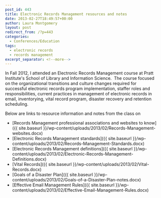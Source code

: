 ```yaml
---
post_id: 443
title: Electronic Records Management resources and notes
date: 2013-02-27T18:49:57+00:00
author: Laura Montgomery
layout: post
redirect_from: /?p=443
categories:
  - Conferences/Education
tags:
  - electronic records
  - records management
excerpt_separator: <!--more-->
---
```

In Fall 2012, I attended an Electronic Records Management course at Pratt Institute's School of Library and Information Science.  The course focused on the organizational transitions and culture changes required for successful electronic records program implementation, staffer roles and responsibilities, current practices in management of electronic records in email, inventorying, vital record program, disaster recovery and retention scheduling.

<!--more-->

Below are links to resource information and notes from the class on

* [Records Management professional associations and websites to know]({{ site.baseurl }}/wp-content/uploads/2013/02/Records-Management-websites.docx)
* [Electronic Records Management standards]({{ site.baseurl }}/wp-content/uploads/2013/02/Records-Management-Standards.docx)
* [Electronic Records Management definitions]({{ site.baseurl }}/wp-content/uploads/2013/02/Electronic-Records-Management-Definitions.docx)
* [Vital Records]({{ site.baseurl }}/wp-content/uploads/2013/02/Vital-Records.docx)
* [Goals of a Disaster Plan]({{ site.baseurl }}/wp-content/uploads/2013/02/Goals-of-a-Disaster-Plan-notes.docx)
* [Effective Email Management Rules]({{ site.baseurl }}/wp-content/uploads/2013/02/Effective-Email-Management-Rules.docx)
